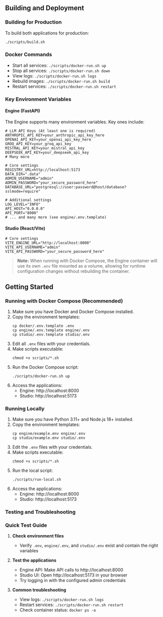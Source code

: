 ## Building and Deployment

### Building for Production

To build both applications for production:

```bash
./scripts/build.sh
```

### Docker Commands

- Start all services: `./scripts/docker-run.sh up`
- Stop all services: `./scripts/docker-run.sh down`
- View logs: `./scripts/docker-run.sh logs`
- Rebuild images: `./scripts/docker-run.sh build`
- Restart services: `./scripts/docker-run.sh restart`

### Key Environment Variables

#### Engine (FastAPI)

The Engine supports many environment variables. Key ones include:

```
# LLM API Keys (At least one is required)
ANTHROPIC_API_KEY=your_anthropic_api_key_here
OPENAI_API_KEY=your_openai_api_key_here
GROQ_API_KEY=your_groq_api_key
MISTRAL_API_KEY=your_mistral_api_key
DEEPSEEK_API_KEY=your_deepseek_api_key
# Many more

# Core settings
REGISTRY_URL=http://localhost:5173
DATA_DIR=".data"
ADMIN_USERNAME="admin"
ADMIN_PASSWORD="your_secure_password_here"
DATABASE_URL="postgresql://user:password@host/database?sslmode=require"

# Additional settings
LOG_LEVEL="INFO"
API_HOST="0.0.0.0"
API_PORT="8000"
# ... and many more (see engine/.env.template)
```

#### Studio (React/Vite)

```
# Core settings
VITE_ENGINE_URL="http://localhost:8000"
VITE_API_USERNAME="admin"
VITE_API_PASSWORD="your_secure_password_here"
```

> **Note:** When running with Docker Compose, the Engine container will use its own `.env` file mounted as a volume, allowing for runtime configuration changes without rebuilding the container.

## Getting Started

### Running with Docker Compose (Recommended)

1. Make sure you have Docker and Docker Compose installed.
2. Copy the environment templates:
   ```
   cp docker/.env.template .env
   cp engine/.env.template engine/.env
   cp studio/.env.template studio/.env
   ```
3. Edit all `.env` files with your credentials.
4. Make scripts executable:
   ```
   chmod +x scripts/*.sh
   ```
5. Run the Docker Compose script:
   ```
   ./scripts/docker-run.sh up
   ```
6. Access the applications:
   - Engine: http://localhost:8000
   - Studio: http://localhost:5173

### Running Locally

1. Make sure you have Python 3.11+ and Node.js 18+ installed.
2. Copy the environment templates:
   ```
   cp engine/example.env engine/.env
   cp studio/example.env studio/.env
   ```
3. Edit the `.env` files with your credentials.
4. Make scripts executable:
   ```
   chmod +x scripts/*.sh
   ```
5. Run the local script:
   ```
   ./scripts/run-local.sh
   ```
6. Access the applications:
   - Engine: http://localhost:8000
   - Studio: http://localhost:5173

### Testing and Troubleshooting

### Quick Test Guide

1. **Check environment files**
   - Verify `.env`, `engine/.env`, and `studio/.env` exist and contain the right variables

2. **Test the applications**
   - Engine API: Make API calls to http://localhost:8000
   - Studio UI: Open http://localhost:5173 in your browser
   - Try logging in with the configured admin credentials

3. **Common troubleshooting**
   - View logs: `./scripts/docker-run.sh logs`
   - Restart services: `./scripts/docker-run.sh restart`
   - Check container status: `docker ps -a`
